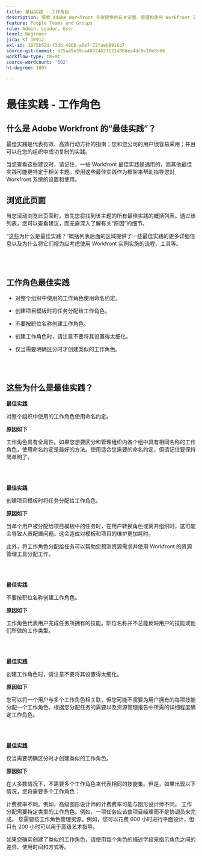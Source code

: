 ```yaml
---
title: 最佳实践 - 工作角色
description: 探索 Adobe Workfront 专家提供的有关设置、管理和使用 Workfront 工作角色的最佳实践建议。
feature: People Teams and Groups
role: Admin, Leader, User
level: Beginner
jira: KT-10912
exl-id: 1975b52d-f3db-4800-a6e7-72faeb8916b7
source-git-commit: a25a49e59ca483246271214886ea4dc9c10e8d66
workflow-type: tm+mt
source-wordcount: '602'
ht-degree: 100%

---
```


# 最佳实践 - 工作角色

## 什么是 Adobe Workfront 的“最佳实践”？

最佳实践是代表有效、高效行动方针的指南；您和您公司的用户很容易采用；并且可以在您的组织中成功复制的实践。

当您查看这些建议时，请记住，一些 Workfront 最佳实践是通用的，而其他最佳实践可能更特定于相关主题。使用这些最佳实践作为框架来帮助指导您对 Workfront 系统的设置和使用。

## 浏览此页面

当您滚动浏览此页面时，首先您将找到该主题的所有最佳实践的概括列表。通过该列表，您可以查看建议，而无需深入了解有关“原因”的细节。

“这些为什么是最佳实践？”概括列表后面的区域提供了一些最佳实践的更多详细信息以及为什么将它们视为应考虑使用 Workfront 实例实施的流程、工具等。

</br>
</br>

## 工作角色最佳实践

* 对整个组织中使用的工作角色使用命名约定。

* 创建项目模板时将任务分配给工作角色。

* 不要按职位名称创建工作角色。

* 创建工作角色时，请注意不要将其设置得太细化。

* 仅当需要明确区分时才创建类似的工作角色。

</br>
</br>

## 这些为什么是最佳实践？

**最佳实践**

对整个组织中使用的工作角色使用命名约定。

**原因如下**

工作角色具有全局性。如果您想要区分和管理组织内各个组中具有相同名称的工作角色，使用命名约定是最好的方法。使用适合您需要的命名约定，但请记住要保持简单明了。

</br>
</br>

**最佳实践**

创建项目模板时将任务分配给工作角色。

**原因如下**

当单个用户被分配给项目模板中的任务时，在用户转换角色或离开组织时，这可能会导致人员配置问题。这会造成对模板和项目的维护更加耗时。

此外，将工作角色分配给任务可以帮助您预测资源需求并使用 Workfront 的资源管理工具分配工作。

</br>
</br>

**最佳实践**

不要按职位名称创建工作角色。

**原因如下**

工作角色代表用户完成任务所拥有的技能。职位名称并不总能反映用户的技能或他们所做的工作类型。

</br>
</br>

**最佳实践**

创建工作角色时，请注意不要将其设置得太细化。

**原因如下**

您可以将一个用户与多个工作角色相关联，但您可能不需要为用户拥有的每项技能分配一个工作角色。根据您分配任务的需要以及资源管理报告中所需的详细程度确定工作角色。

</br>
</br>

**最佳实践**

仅当需要明确区分时才创建类似的工作角色。

**原因如下**

在大多数情况下，不需要多个工作角色来代表相同的技能集。但是，如果出现以下情况，您将需要多个工作角色：

计费费率不同。例如，高级图形设计师的计费费率可能与图形设计师不同。
工作分配需要特定类型的工作角色。例如，一项任务应该由项目经理而不是协调员来完成。
您需要按工作角色管理资源。例如，您可以花费 600 小时进行平面设计，但只有 200 小时可以用于高级艺术指导。


如果您确实创建了类似的工作角色，请使用每个角色的描述字段来指示角色之间的差异、使用时间和方式等。
